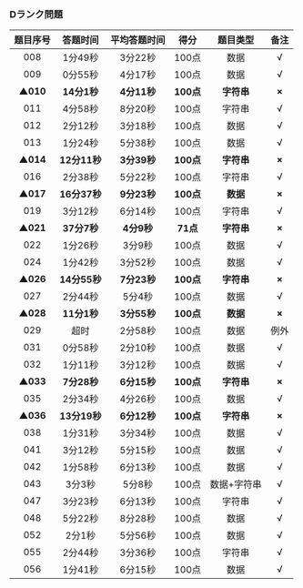 ### Dランク問題 
|题目序号|答题时间|平均答题时间|得分|题目类型|备注|
|:-----:|:-----:|:--------:|:--:|:-----:|:-:|
|008|1分49秒|3分22秒|100点|数据|√|
|009|0分55秒|4分17秒|100点|数据|√|
|**▲010**|**14分1秒**|**4分11秒**|**100点**|**字符串**|**×**|
|011|4分58秒|8分20秒|100点|字符串|√|
|012|2分12秒|3分18秒|100点|数据|√|
|013|1分24秒|5分38秒|100点|数据|√|
|**▲014**|**12分11秒**|**3分39秒**|**100点**|**字符串**|**×**|
|016|2分38秒|5分22秒|100点|字符串|√|
|**▲017**|**16分37秒**|**9分23秒**|**100点**|**数据**|**×**|
|019|3分12秒|6分14秒|100点|字符串|√|
|**▲021**|**37分7秒**|**4分9秒**|**71点**|**字符串**|**×**|
|022|1分26秒|3分9秒|100点|数据|√|
|024|1分42秒|3分52秒|100点|数据|√|
|**▲026**|**14分55秒**|**7分23秒**|**100点**|**字符串**|**×**|
|027|2分44秒|5分4秒|100点|数据|√|
|**▲028**|**11分1秒**|**3分55秒**|**100点**|**数据**|**×**|
|029|超时|2分58秒|100点|数据|例外|
|031|0分58秒|2分10秒|100点|数据|√|
|032|1分11秒|3分12秒|100点|数据|√|
|**▲033**|**7分28秒**|**6分15秒**|**100点**|**字符串**|**×**|
|035|2分34秒|4分26秒|100点|数据|√|
|**▲036**|**13分19秒**|**6分12秒**|**100点**|**字符串**|**×**|
|038|1分31秒|3分34秒|100点|数据|√|
|041|3分12秒|5分15秒|100点|数据|√|
|042|1分58秒|6分13秒|100点|数据|√|
|043|3分3秒|5分8秒|100点|数据+字符串|√|
|047|3分23秒|6分13秒|100点|字符串|√|
|048|5分22秒|8分28秒|100点|数据|√|
|052|2分1秒|5分56秒|100点|数据|√|
|055|2分44秒|3分36秒|100点|字符串|√|
|056|1分41秒|6分15秒|100点|数据|√|

